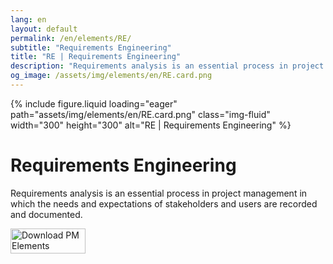 ```yaml
---
lang: en
layout: default
permalink: /en/elements/RE/
subtitle: "Requirements Engineering"
title: "RE | Requirements Engineering"
description: "Requirements analysis is an essential process in project management in which the needs and expectations of stakeholders and users are recorded and documented."
og_image: /assets/img/elements/en/RE.card.png
---
```


{% include figure.liquid loading="eager" path="assets/img/elements/en/RE.card.png" class="img-fluid" width="300" height="300" alt="RE | Requirements Engineering" %}

# Requirements Engineering

Requirements analysis is an essential process in project management in which the needs and expectations of stakeholders and users are recorded and documented.

<a href="https://apps.apple.com/app/apple-store/id6738084498?pt=127441684&ct=website&mt=8">
  <img src="{{ "assets/img/en/appstore.png" | relative_url }}" width="120" height="40" alt="Download PM Elements">
</a>
